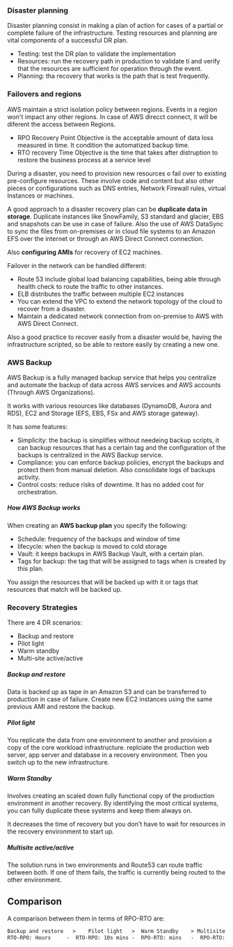 
### Disaster planning

Disaster planning consist in making a plan of action for cases of a partial or complete failure of the infrastructure. Testing resources and planning are vital components of a successful DR plan. 

* Testing: test the DR plan to validate the implementation
* Resources: run the recovery path in production to validate ti and verify that the resources are sufficient for operation through the event. 
* Planning: tha recovery that works is the path that is test frequently. 
### Failovers and regions

AWS maintain a strict isolation policy between regions. Events in a region won't impact any other regions. 
In case of AWS direcct connect, it will be diferent the access between Regions. 

* RPO Recovery Point Objective is the acceptable amount of data loss measured in time. It condition the automatized backup time.
* RTO recovery Time Objective is the time that takes after distruption to restore the business process at a service level

During a disaster, you need to provision new resources o fail over to existing pre-configure resources. These involve code and content but also other pieces or configurations such as DNS entries, Network Firewall rules, virtual Instances or machines. 

A good approach to a disaster recovery plan can be **duplicate data in storage**. 
Duplicate instances like SnowFamily, S3 standard and glacier, EBS and snapshots can be use in case of failure.
Also the use of AWS DataSync to sync the files from on-premises or in cloud file systems to an Amazon EFS over the internet or through an AWS Direct Connect connection. 

Also **configuring AMIs** for recovery of EC2 machines. 

Failover in the network can be handled different: 

* Route 53 include global load balancing capabilities, being able through health check to route the traffic to other instances. 
* ELB distributes the traffic between multiple EC2 instances
* You can extend the VPC to extend the network topology of the cloud to recover from a disaster. 
* Maintain a dedicated network connection from on-premise to AWS with AWS Direct Connect. 

Also a good practice to recover easily from a disaster would be, having the infrastructure scripted, so be able to restore easily by creating a new one. 


### AWS Backup

AWS Backup is a fully managed backup service that helps you centralize and automate the backup of data across AWS services and AWS accounts (Through AWS Organizations). 

It works with various resources like databases (DynamoDB, Aurora and RDS), EC2 and Storage (EFS, EBS, FSx and AWS storage gateway). 

It has some features: 

* Simplicity: the backup is simplifies without needeing backup scripts, it can backup resources that has a certain tag and the configuration of the backups is centralized in the AWS Backup service. 
* Compliance: you can enforce backup policies, encrypt the backups and protect them from manual deletion. Also consolidate logs of backups activity. 
* Control costs: reduce risks of downtime. It has no added cost for orchestration. 

##### How AWS Backup works

When creating an **AWS backup plan** you specify the following: 
* Schedule: frequency of the backups and window of time
* lifecycle: when the backup is moved to cold storage
* Vault: it keeps backups in AWS Backup Vault, with a certain plan. 
* Tags for backup: the tag that will be assigned to tags when is created by this plan. 

You assign the resources that will be backed up with it or tags that resources that match will be backed up. 


### Recovery Strategies

There are 4 DR scenarios: 
* Backup and restore
* Pilot light
* Warm standby
* Multi-site active/active

##### Backup and restore

Data is backed up as tape in an Amazon S3 and can be transferred to production in case of failure. 
Create new EC2 instances using the same previous AMI and restore the backup. 

##### Pilot light

You replicate the data from one environment to another and provision a copy of the core workload infrastructure. 
replciate the production web server, app server and database in a recovery environment. Then you switch up to the new infrastructure. 

##### Warm Standby

Involves creating an scaled down fully functional copy of the production environment in another recovery. 
By identifying the most critical systems, you can fully duplicate these systems and keep them always on. 

It decreases the time of recovery but you don't have to wait for resources in the recovery environment to start up. 

##### Multisite active/active

The solution runs in two environments and Route53 can route traffic between both.
If one of them fails, the traffic is currently being routed to the other environment. 

## Comparison

A comparison between them in terms of RPO-RTO are: 

```txt
Backup and restore   >    Pilot light   >  Warm Standby    > Multisite act/act
RTO-RPO: Hours     -  RTO-RPO: 10s mins -  RPO-RTO: mins   -  RPO-RTO: real time
```

